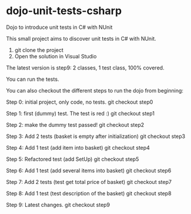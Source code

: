 # dojo-unit-tests-csharp
Dojo to introduce unit tests in C# with NUnit

This small project aims to discover unit tests in C# with NUnit.

1) git clone the project
2) Open the solution in Visual Studio

The latest version is step9: 2 classes, 1 test class, 100% covered.

You can run the tests.

You can also checkout the different steps to run the dojo from beginning:

Step 0: initial project, only code, no tests.
git checkout step0

Step 1: first (dummy) test. The test is red :)
git checkout step1

Step 2: make the dummy test passed!
git checkout step2

Step 3: Add 2 tests (basket is empty after initialization)
git checkout step3

Step 4: Add 1 test (add item into basket)
git checkout step4

Step 5: Refactored test (add SetUp)
git checkout step5

Step 6: Add 1 test (add several items into basket)
git checkout step6

Step 7: Add 2 tests (test get total price of basket)
git checkout step7

Step 8: Add 1 test (test description of the basket)
git checkout step8

Step 9: Latest changes.
git checkout step9

